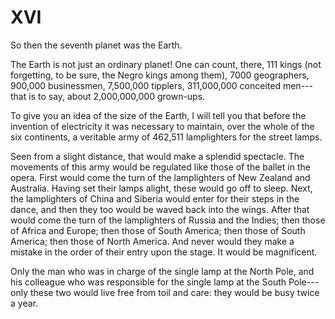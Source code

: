 # XVI

So then the seventh planet was the Earth.

The Earth is not just an ordinary planet! One can count, there, 111
kings (not forgetting, to be sure, the Negro kings among them), 7000
geographers, 900,000 businessmen, 7,500,000 tipplers, 311,000,000
conceited men---that is to say, about 2,000,000,000 grown-ups.

To give you an idea of the size of the Earth, I will tell you that
before the invention of electricity it was necessary to maintain, over
the whole of the six continents, a veritable army of 462,511
lamplighters for the street lamps.

Seen from a slight distance, that would make a splendid spectacle. The
movements of this army would be regulated like those of the ballet in
the opera. First would come the turn of the lamplighters of New Zealand
and Australia. Having set their lamps alight, these would go off to
sleep. Next, the lamplighters of China and Siberia would enter for their
steps in the dance, and then they too would be waved back into the
wings. After that would come the turn of the lamplighters of Russia and
the Indies; then those of Africa and Europe; then those of South
America; then those of South America; then those of North America. And
never would they make a mistake in the order of their entry upon the
stage. It would be magnificent.

Only the man who was in charge of the single lamp at the North Pole, and
his colleague who was responsible for the single lamp at the South
Pole---only these two would live free from toil and care: they would be
busy twice a year.
